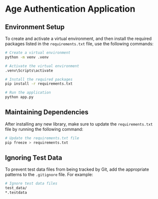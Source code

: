 # Age Authentication Application

## Environment Setup
To create and activate a virtual environment, and then install the required packages listed in the `requirements.txt` file, use the following commands:

```bash
# Create a virtual environment
python -m venv .venv

# Activate the virtual environment
.venv\Scripts\activate

# Install the required packages
pip install -r requirements.txt

# Run the application
python app.py
```

## Maintaining Dependencies
After installing any new library, make sure to update the `requirements.txt` file by running the following command:

```bash
# Update the requirements.txt file
pip freeze > requirements.txt
```

## Ignoring Test Data
To prevent test data files from being tracked by Git, add the appropriate patterns to the `.gitignore` file. For example:

```bash
# Ignore test data files
test_data/
*.testdata
```
